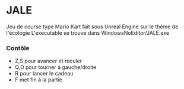 # JALE
 
Jeu de course type Mario Kart fait sous Unreal Engine sur le thème de l'écologie  L'executable se trouve dans WindowsNoEditor/JALE.exe

### Contôle 
* Z,S pour avancer et reculer 
* Q,D pour tourner à gauche/droite
* R pour lancer le cadeau
* F met fin à la partie

